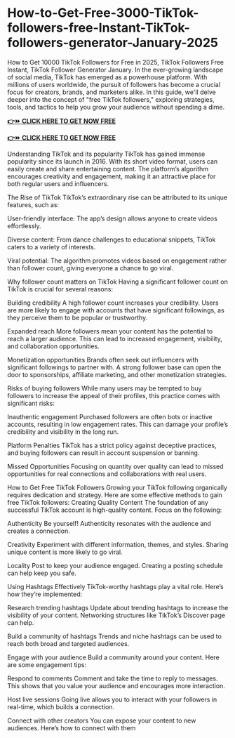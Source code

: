 # How-to-Get-Free-3000-TikTok-followers-free-Instant-TikTok-followers-generator-January-2025
How to Get 10000 TikTok Followers for Free in 2025, TikTok Followers Free Instant, TikTok Follower Generator January.
In the ever-growing landscape of social media, TikTok has emerged as a powerhouse platform. With millions of users worldwide, the pursuit of followers has become a crucial focus for creators, brands, and marketers alike. In this guide, we'll delve deeper into the concept of "free TikTok followers," exploring strategies, tools, and tactics to help you grow your audience without spending a dime.

**[👉⏩ CLICK HERE TO GET NOW FREE](https://firstgiftzone.com/tiktok-free-followers)**

**[👉⏩ CLICK HERE TO GET NOW FREE](https://firstgiftzone.com/tiktok-free-followers)**





Understanding TikTok and its popularity
TikTok has gained immense popularity since its launch in 2016. With its short video format, users can easily create and share entertaining content. The platform’s algorithm encourages creativity and engagement, making it an attractive place for both regular users and influencers.

The Rise of TikTok
TikTok’s extraordinary rise can be attributed to its unique features, such as:

User-friendly interface: The app’s design allows anyone to create videos effortlessly.

Diverse content: From dance challenges to educational snippets, TikTok caters to a variety of interests.

Viral potential: The algorithm promotes videos based on engagement rather than follower count, giving everyone a chance to go viral.

Why follower count matters on TikTok
Having a significant follower count on TikTok is crucial for several reasons:

Building credibility
A high follower count increases your credibility. Users are more likely to engage with accounts that have significant followings, as they perceive them to be popular or trustworthy.

Expanded reach
More followers mean your content has the potential to reach a larger audience. This can lead to increased engagement, visibility, and collaboration opportunities.

Monetization opportunities
Brands often seek out influencers with significant followings to partner with. A strong follower base can open the door to sponsorships, affiliate marketing, and other monetization strategies.

Risks of buying followers
While many users may be tempted to buy followers to increase the appeal of their profiles, this practice comes with significant risks:

Inauthentic engagement
Purchased followers are often bots or inactive accounts, resulting in low engagement rates. This can damage your profile’s credibility and visibility in the long run.

Platform Penalties
TikTok has a strict policy against deceptive practices, and buying followers can result in account suspension or banning.

Missed Opportunities
Focusing on quantity over quality can lead to missed opportunities for real connections and collaborations with real users.

How to Get Free TikTok Followers
Growing your TikTok following organically requires dedication and strategy. Here are some effective methods to gain free TikTok followers:
Creating Quality Content
The foundation of any successful TikTok account is high-quality content. Focus on the following:

Authenticity
Be yourself! Authenticity resonates with the audience and creates a connection.

Creativity
Experiment with different information, themes, and styles. Sharing unique content is more likely to go viral.

Locality
Post to keep your audience engaged. Creating a posting schedule can help keep you safe.

Using Hashtags Effectively
TikTok-worthy hashtags play a vital role. Here’s how they’re implemented:

Research trending hashtags
Update about trending hashtags to increase the visibility of your content. Networking structures like TikTok’s Discover page can help.

Build a community of hashtags
Trends and niche hashtags can be used to reach both broad and targeted audiences.

Engage with your audience
Build a community around your content. Here are some engagement tips:

Respond to comments
Comment and take the time to reply to messages. This shows that you value your audience and encourages more interaction.

Host live sessions
Going live allows you to interact with your followers in real-time, which builds a connection.

Connect with other creators
You can expose your content to new audiences. Here’s how to connect with them
